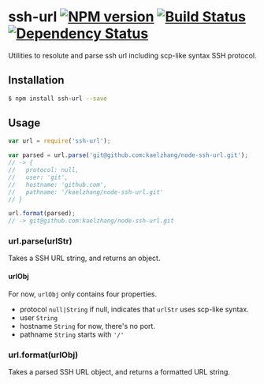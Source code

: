 # ssh-url [![NPM version](https://badge.fury.io/js/ssh-url.svg)](http://badge.fury.io/js/ssh-url) [![Build Status](https://travis-ci.org/kaelzhang/node-ssh-url.svg?branch=master)](https://travis-ci.org/kaelzhang/node-ssh-url) [![Dependency Status](https://gemnasium.com/kaelzhang/node-ssh-url.svg)](https://gemnasium.com/kaelzhang/node-ssh-url)

Utilities to resolute and parse ssh url including scp-like syntax SSH protocol.

## Installation

```bash
$ npm install ssh-url --save
```

## Usage

```js
var url = require('ssh-url');

var parsed = url.parse('git@github.com:kaelzhang/node-ssh-url.git');
// -> {
//   protocol: null,
//   user: 'git',
//   hostname: 'github.com',
//   pathname: '/kaelzhang/node-ssh-url.git'
// }

url.format(parsed);
// -> git@github.com:kaelzhang/node-ssh-url.git
```

### url.parse(urlStr)

Takes a SSH URL string, and returns an object.

#### urlObj

For now, `urlObj` only contains four properties.

- protocol `null|String` if null, indicates that `urlStr` uses scp-like syntax.
- user `String`
- hostname `String` for now, there's no port.
- pathname `String` starts with `'/'`

### url.format(urlObj)

Takes a parsed SSH URL object, and returns a formatted URL string.